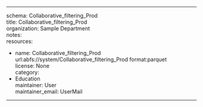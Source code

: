 


---  
schema: Collaborative_filtering_Prod  
title: Collaborative_filtering_Prod  
organization: Sample Department  
notes:   
resources:  
- name: Collaborative_filtering_Prod 
 url:abfs://system/Collaborative_filtering_Prod 
 format:parquet  
license: None  
category:
 - Education  
maintainer: User  
maintainer_email: UserMail  
---
